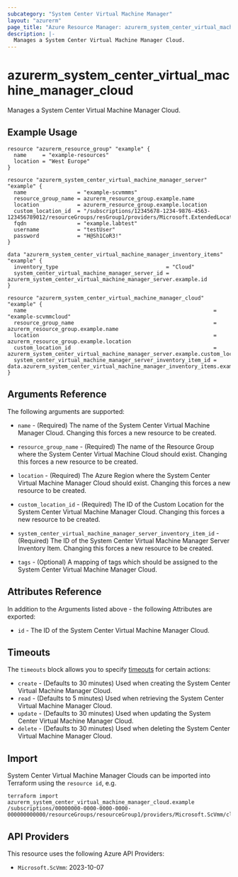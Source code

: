 ```yaml
---
subcategory: "System Center Virtual Machine Manager"
layout: "azurerm"
page_title: "Azure Resource Manager: azurerm_system_center_virtual_machine_manager_cloud"
description: |-
  Manages a System Center Virtual Machine Manager Cloud.
---
```


# azurerm_system_center_virtual_machine_manager_cloud

Manages a System Center Virtual Machine Manager Cloud.

## Example Usage

```hcl
resource "azurerm_resource_group" "example" {
  name     = "example-resources"
  location = "West Europe"
}

resource "azurerm_system_center_virtual_machine_manager_server" "example" {
  name                = "example-scvmmms"
  resource_group_name = azurerm_resource_group.example.name
  location            = azurerm_resource_group.example.location
  custom_location_id  = "/subscriptions/12345678-1234-9876-4563-123456789012/resourceGroups/resGroup1/providers/Microsoft.ExtendedLocation/customLocations/customLocation1"
  fqdn                = "example.labtest"
  username            = "testUser"
  password            = "H@Sh1CoR3!"
}

data "azurerm_system_center_virtual_machine_manager_inventory_items" "example" {
  inventory_type                                  = "Cloud"
  system_center_virtual_machine_manager_server_id = azurerm_system_center_virtual_machine_manager_server.example.id
}

resource "azurerm_system_center_virtual_machine_manager_cloud" "example" {
  name                                                           = "example-scvmmcloud"
  resource_group_name                                            = azurerm_resource_group.example.name
  location                                                       = azurerm_resource_group.example.location
  custom_location_id                                             = azurerm_system_center_virtual_machine_manager_server.example.custom_location_id
  system_center_virtual_machine_manager_server_inventory_item_id = data.azurerm_system_center_virtual_machine_manager_inventory_items.example.inventory_items[0].id
}
```

## Arguments Reference

The following arguments are supported:

* `name` - (Required) The name of the System Center Virtual Machine Manager Cloud. Changing this forces a new resource to be created.

* `resource_group_name` - (Required) The name of the Resource Group where the System Center Virtual Machine Cloud should exist. Changing this forces a new resource to be created.

* `location` - (Required) The Azure Region where the System Center Virtual Machine Manager Cloud should exist. Changing this forces a new resource to be created.

* `custom_location_id` - (Required) The ID of the Custom Location for the System Center Virtual Machine Manager Cloud. Changing this forces a new resource to be created.

* `system_center_virtual_machine_manager_server_inventory_item_id` - (Required) The ID of the System Center Virtual Machine Manager Server Inventory Item. Changing this forces a new resource to be created.

* `tags` - (Optional) A mapping of tags which should be assigned to the System Center Virtual Machine Manager Cloud.

## Attributes Reference

In addition to the Arguments listed above - the following Attributes are exported:

* `id` - The ID of the System Center Virtual Machine Manager Cloud.

## Timeouts

The `timeouts` block allows you to specify [timeouts](https://www.terraform.io/docs/configuration/resources.html#timeouts) for certain actions:

* `create` - (Defaults to 30 minutes) Used when creating the System Center Virtual Machine Manager Cloud.
* `read` - (Defaults to 5 minutes) Used when retrieving the System Center Virtual Machine Manager Cloud.
* `update` - (Defaults to 30 minutes) Used when updating the System Center Virtual Machine Manager Cloud.
* `delete` - (Defaults to 30 minutes) Used when deleting the System Center Virtual Machine Manager Cloud.

## Import

System Center Virtual Machine Manager Clouds can be imported into Terraform using the `resource id`, e.g.

```shell
terraform import azurerm_system_center_virtual_machine_manager_cloud.example /subscriptions/00000000-0000-0000-0000-000000000000/resourceGroups/resourceGroup1/providers/Microsoft.ScVmm/clouds/cloud1
```

## API Providers
<!-- This section is generated, changes will be overwritten -->
This resource uses the following Azure API Providers:

* `Microsoft.ScVmm`: 2023-10-07
